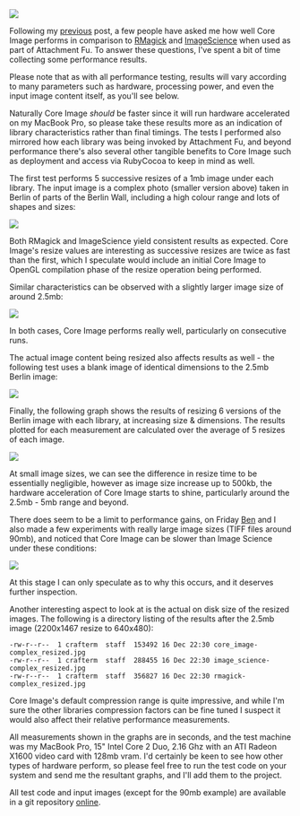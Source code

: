 <img src="/assets/2007/12/16/IMG_2990.jpg"/>

Following my [previous](/2007/12/12/attachment-fu-with-core-image) post, a few people have asked me how well Core Image performs in comparison to [RMagick](http://rmagick.rubyforge.org/) and [ImageScience](http://seattlerb.rubyforge.org/ImageScience.html) when used as part of Attachment Fu. To answer these questions, I've spent a bit of time collecting some performance results.

Please note that as with all performance testing, results will vary according to many parameters such as hardware, processing power, and even the input image content itself, as you'll see below.

Naturally Core Image *should* be faster since it will run hardware accelerated on my MacBook Pro, so please take these results more as an indication of library characteristics rather than final timings. The tests I performed also mirrored how each library was being invoked by Attachment Fu, and beyond performance there's also several other tangible benefits to Core Image such as deployment and access via RubyCocoa to keep in mind as well.

The first test performs 5 successive resizes of a 1mb image under each library. The input image is a complex photo (smaller version above) taken in Berlin of parts of the Berlin Wall, including a high colour range and lots of shapes and sizes:

<img src="/assets/2007/12/16/complex-1mb-image-resize-average.jpg"/>

Both RMagick and ImageScience yield consistent results as expected. Core Image's resize values are interesting as successive resizes are twice as fast than the first, which I speculate would include an initial Core Image to OpenGL compilation phase of the resize operation being performed.

Similar characteristics can be observed with a slightly larger image size of around 2.5mb:

<img src="/assets/2007/12/16/complex-2.5mb-image-resize-average.jpg"/>

In both cases, Core Image performs really well, particularly on consecutive runs.

The actual image content being resized also affects results as well - the following test uses a blank image of identical dimensions to the 2.5mb Berlin image:

<img src="/assets/2007/12/16/blank-image-resize-average.jpg"/>

Finally, the following graph shows the results of resizing 6 versions of the Berlin image with each library, at increasing size & dimensions. The results plotted for each measurement are calculated over the average of 5 resizes of each image.

<img src="/assets/2007/12/16/increasing-sizes-average.jpg"/>

At small image sizes, we can see the difference in resize time to be essentially negligible, however as image size increase up to 500kb, the hardware acceleration of Core Image starts to shine, particularly around the 2.5mb - 5mb range and beyond.

There does seem to be a limit to performance gains, on Friday [Ben](http://germanforblack.com/) and I also made a few experiments with really large image sizes (TIFF files around 90mb), and noticed that Core Image can be slower than Image Science under these conditions:

<img src="/assets/2007/12/16/90mb-image-resize-average.jpg"/>

At this stage I can only speculate as to why this occurs, and it deserves further inspection.

Another interesting aspect to look at is the actual on disk size of the resized images. The following is a directory listing of the results after the 2.5mb image (2200x1467 resize to 640x480):

    -rw-r--r--  1 crafterm  staff  153492 16 Dec 22:30 core_image-complex_resized.jpg
    -rw-r--r--  1 crafterm  staff  288455 16 Dec 22:30 image_science-complex_resized.jpg
    -rw-r--r--  1 crafterm  staff  356827 16 Dec 22:30 rmagick-complex_resized.jpg

Core Image's default compression range is quite impressive, and while I'm sure the other libraries compression factors can be fine tuned I suspect it would also affect their relative performance measurements.

All measurements shown in the graphs are in seconds, and the test machine was my MacBook Pro, 15" Intel Core 2 Duo, 2.16 Ghz with an ATI Radeon X1600 video card with 128mb vram. I'd certainly be keen to see how other types of hardware perform, so please feel free to run the test code on your system and send me the resultant graphs, and I'll add them to the project.

All test code and input images (except for the 90mb example) are available in a git repository [online](http://git.redartisan.com/?p=af_ci_extras.git;a=tree).


